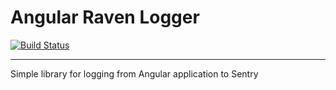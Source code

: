 # Angular Raven Logger

[![Build Status](https://travis-ci.org/djentlemen/angular-raven-logger.svg?branch=master)](https://travis-ci.org/djentlemen/angular-raven-logger)

______________

Simple library for logging from Angular application to Sentry

